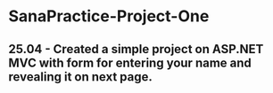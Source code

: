 # SanaPractice-Project-One
## 25.04 - Created a simple project on ASP.NET MVC with form for entering your name and revealing it on next page.
